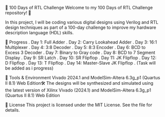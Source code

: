 🚀 100 Days of RTL Challenge
Welcome to my 100 Days of RTL Challenge repository! 🎉

In this project, I will be coding various digital designs using Verilog and RTL design techniques as part of a 100-day challenge to improve my hardware description language (HDL) skills.

📅 Progress
. Day 1: Full Adder
. Day 2: Carry Lookahead Adder
. Day 3: 16:1 Multiplexer
. Day 4: 3:8 Decoder
. Day 5: 8:3 Encoder
. Day 6: BCD to Excess 3 Decoder
. Day 7: Binary to Gray code
. Day 8: BCD to 7 Segment Display
. Day 9: SR Latch
. Day 10: SR Flipflop
. Day 11: JK Flipflop
. Day 12: D Flipflop
. Day 13:  T Flipflop
. Day 14: Master-Slave JK Flipflop
. (Task will be added as i progress)

🔧 Tools & Environment
Vivado 2024.1 and ModelSim-Altera 6.3g_p1 (Quartus II 8.1) Web Edition🛠️
The designs will be synthesized and simulated using the latest version of Xilinx Vivado (2024.1) and ModelSim-Altera 6.3g_p1 (Quartus II 8.1) Web Edition

📜 License
This project is licensed under the MIT License. See the  file for details.

